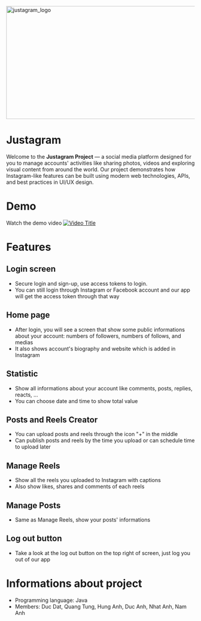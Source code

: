  <img width="832" height="302" alt="justagram_logo" src="https://github.com/user-attachments/assets/787be030-9b10-4e98-881f-601af23b3d2b" /><br>
# Justagram
Welcome to the **Justagram Project** — a social media platform designed for you to manage accounts' activities like sharing photos, videos and exploring visual content from around the world.
Our project demonstrates how Instagram-like features can be built using modern web technologies, APIs, and best practices in UI/UX design.
# Demo
Watch the demo video
[![Video Title](https://img.youtube.com/vi/7cWY0DA_LJ0/maxresdefault.jpg)](https://www.youtube.com/watch?v=7cWY0DA_LJ0)
# Features
## Login screen
- Secure login and sign-up, use access tokens to login.
- You can still login through Instagram or Facebook account and our app will get the access token through that way

## Home page
- After login, you will see a screen that show some public informations about your account: numbers of followers, numbers of follows, and medias
- It also shows account's biography and website which is added in Instagram

## Statistic
- Show all informations about your account like comments,  posts, replies, reacts, ...
- You can choose date and time to show total value

## Posts and Reels Creator
- You can upload posts and reels through the icon "+" in the middle
- Can publish posts and reels by the time you upload or can schedule time to upload later

## Manage Reels
- Show all the reels you uploaded to Instagram with captions
- Also show likes, shares and comments of each reels

## Manage Posts
- Same as Manage Reels, show your posts' informations

## Log out button
- Take a look at the log out button on the top right of screen, just log you out of our app

# Informations about project
- Programming language: Java
- Members: Duc Dat, Quang Tung, Hung Anh, Duc Anh, Nhat Anh, Nam Anh

